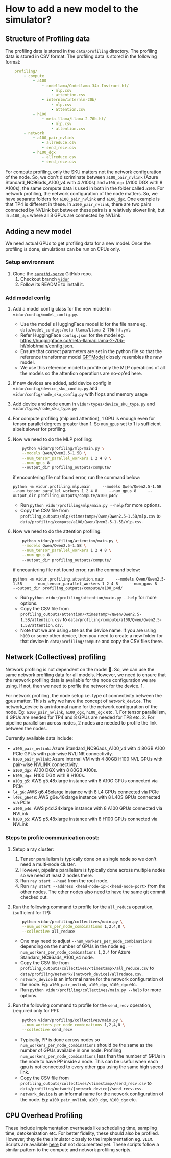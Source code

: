 # How to add a new model to the simulator?

## Structure of Profiling data

The profiling data is stored in the `data/profiling` directory. The profiling data is stored in CSV format. The profiling data is stored in the following format:

```yaml
    profiling/
        - compute
            - a100
                - codellama/CodeLlama-34b-Instruct-hf/
                    - mlp.csv
                    - attention.csv
                - internlm/internlm-20b/
                    - mlp.csv
                    - attention.csv
            - h100
                - meta-llama/Llama-2-70b-hf/
                    - mlp.csv
                    - attention.csv
        - network
            - a100_pair_nvlink
                - allreduce.csv
                - send_recv.csv
            - h100_dgx
                - allreduce.csv
                - send_recv.csv
```

For compute profiling, only the SKU matters not the network configuration of the node. So, we don't discriminate between `a100_pair_nvlink` (Azure Standard_NC96ads_A100_v4 with 4 A100s) and `a100_dgx` (A100 DGX with 8 A100s), the same compute data is used in both in the folder called `a100`.
For network profiling, the network configuration of the node matters. So, we have separate folders for `a100_pair_nvlink` and `a100_dgx`. One example is that TP4 is different in these. In `a100_pair_nvlink`, there are two pairs connected by NVLink but between these pairs is a relatively slower link, but in `a100_dgx` where all 8 GPUs are connected by NVLink.

## Adding a new model

We need actual GPUs to get profiling data for a new model. Once the profiling is done, simulations can be run on CPUs only.
### Setup environment

1. Clone the [`sarathi-serve`](https://github.com/nba556677go/sarathi-serve) GitHub repo.
    1. Checkout branch [`vidur`](https://github.com/nba556677go/sarathi-serve/tree/vidur)
    1. Follow its README to install it.
### Add model config
1. Add a model config class for the new model in `vidur/config/model_config.py`.
    - Use the model's HuggingFace model id for the file name eg. `data/model_configs/meta-llama/Llama-2-70b-hf.yml`.
    - Refer HuggingFace `config.json` for the model eg. <https://huggingface.co/meta-llama/Llama-2-70b-hf/blob/main/config.json>.
    - Ensure that correct parameters are set in the python file so that the reference transformer model [GPTModel](vidur/profiling/mlp/mlp_impl.py) closely resembles the new model.
    - We use this reference model to profile only the MLP operations of all the models so the attention operations are no-op'ed here.
1. If new devices are added, add device config in `vidur/config/device_sku_config.py` and `vidur/config/node_sku_config.py` with flops and memory usage
1. Add device and node enum in  `vidur/types/device_sku_type.py`  and `vidur/types/node_sku_type.py` 
1. For compute profiling (mlp and attention), 1 GPU is enough even for tensor parallel degrees greater than 1. So `num_gpus` set to 1 is sufficient albeit slower for profiling.
1. Now we need to do the MLP profiling:

    ```bash
        python vidur/profiling/mlp/main.py \
        --models Qwen/Qwen2.5-1.5B \
        --num_tensor_parallel_workers 1 2 4 8 \
        --num_gpus 8
        --output_dir profiling_outputs/compute/
    ```
    if encountering file not found error, run the command below:
    ```
    python -m vidur.profiling.mlp.main     --models Qwen/Qwen2.5-1.5B     --num_tensor_parallel_workers 1 2 4 8     --num_gpus 8     --output_dir profiling_outputs/compute/a100_p4d/ 
    ```

    - Run `python vidur/profiling/mlp/main.py --help` for more options.
    - Copy the CSV file from `profiling_outputs/mlp/<timestamp>/Qwen/Qwen2.5-1.5B/mlp.csv` to `data/profiling/compute/a100/Qwen/Qwen2.5-1.5B/mlp.csv`.
1. Now we need to do the attention profiling:

    ```bash
        python vidur/profiling/attention/main.py \
        --models Qwen/Qwen2.5-1.5B \
        --num_tensor_parallel_workers 1 2 4 8 \
        --num_gpus 8
        --output_dir profiling_outputs/compute/
    ```
    if encountering file not found error, run the command below:
    ```
    python -m vidur.profiling.attention.main     --models Qwen/Qwen2.5-1.5B     --num_tensor_parallel_workers 1 2 4 8     --num_gpus 8     --output_dir profiling_outputs/compute/a100_p4d/ 
    ```

    - Run `python vidur/profiling/attention/main.py --help` for more options.
    - Copy the CSV file from `profiling_outputs/attention/<timestamp>/Qwen/Qwen2.5-1.5B/attention.csv` to `data/profiling/compute/a100/Qwen/Qwen2.5-1.5B/attention.csv`.
    - Note that we are using `a100` as the device name. If you are using `h100` or some other device, then you need to create a new folder for that device in `data/profiling/compute` and copy the CSV files there.

## Network (Collectives) profiling

Network profiling is not dependent on the model 🎉. So, we can use the same network profiling data for all models. However, we need to ensure that the network profiling data is available for the node configuration we are using. If not, then we need to profile the network for the device. 1.

For network profiling, the node setup i.e. type of connectivity between the gpus matter. This is why we have the concept of `network_device`. The network_device is an informal name for the network configuration of the node. Eg: `a100_pair_nvlink`, `a100_dgx`, `h100_dgx` etc.
    1. For tensor parallelism, 4 GPUs are needed for TP4 and 8 GPUs are needed for TP8 etc.
    2. For pipeline parallelism across nodes, 2 nodes are needed to profile the link between the nodes.

Currently available data include:

- `a100_pair_nvlink`: Azure Standard_NC96ads_A100_v4 with 4 80GB A100 PCIe GPUs with pair-wise NVLINK connectivity.
- `h100_pair_nvlink`: Azure internal VM with 4 80GB H100 NVL GPUs with pair-wise NVLINK connectivity.
- `a100_dgx`: A100 DGX with 8 80GB A100s.
- `h100_dgx`: H100 DGX with 8 H100s.
- `a10g_g5`: AWS g5.48xlarge instance with 8 A10G GPUs connected via PCIe
- `l4_g6`: AWS g6.48xlarge instance with 8 L4 GPUs connected via PCIe
- `l40s_g6e48`: AWS g6e.48xlarge instance with 8 L40S GPUs connected via PCIe
- `a100_p4d`: AWS p4d.24xlarge instance with 8 A100 GPUs connected via NVLink
- `h100_p5`: AWS p5.48xlarge instance with 8 H100 GPUs connected via NVLink 

### Steps to profile communication cost:

1. Setup a ray cluster:
    1. Tensor parallelism is typically done on a single node so we don't need a multi-node cluster.
    1. However, pipeline parallelism is typically done across multiple nodes so we need at least 2 nodes there.
    1. Run `ray start --head` from the root node.
    1. Run `ray start --address <head-node-ip>:<head-node-port>` from the other nodes. The other nodes also need to have the same git commit checked out.
1. Run the following command to profile for the `all_reduce` operation, (sufficient for TP):

    ```bash
        python vidur/profiling/collectives/main.py \
        --num_workers_per_node_combinations 1,2,4,8 \
        --collective all_reduce
    ```

    - One may need to adjust `--num_workers_per_node_combinations` depending on the number of GPUs in the node eg. `--num_workers_per_node_combinations 1,2,4` for Azure Standard_NC96ads_A100_v4 node.
    - Copy the CSV file from `profiling_outputs/collectives/<timestamp>/all_reduce.csv` to `data/profiling/network/{network_device}/allreduce.csv`.
    - `network_device` is an informal name for the network configuration of the node. Eg: `a100_pair_nvlink`, `a100_dgx`, `h100_dgx` etc.
    - Run `python vidur/profiling/collectives/main.py --help` for more options.
1. Run the following command to profile for the `send_recv` operation, (required only for PP):

    ```bash
        python vidur/profiling/collectives/main.py \
        --num_workers_per_node_combinations 1,2,4,8 \
        --collective send_recv
    ```

    - Typically, PP is done across nodes so `num_workers_per_node_combinations` should be the same as the number of GPUs available in one node. Profiling `num_workers_per_node_combinations` less than the number of GPUs in the node to have PP inside a node. This can be useful when each gpu is not connected to every other gpu using the same high speed link.
    - Copy the CSV file from `profiling_outputs/collectives/<timestamp>/send_recv.csv` to `data/profiling/network/{network_device}/send_recv.csv`.
    - `network_device` is an informal name for the network configuration of the node. Eg: `a100_pair_nvlink`, `a100_dgx`, `h100_dgx` etc.

## CPU Overhead Profiling

These include implementation overheads like scheduling time, sampling time, detokenization etc. For better fidelity, these should also be profiled. However, they tie the simulator closely to the implementation eg. `vLLM`. Scripts are available [here](vidur/profiling/cpu_overhead/) but not documented yet. These scripts follow a similar pattern to the compute and network profiling scripts.
